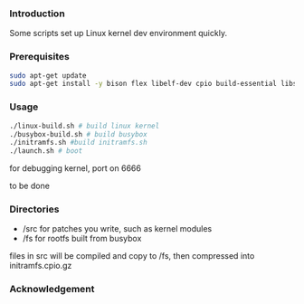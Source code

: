 ### Introduction

Some scripts set up Linux kernel dev environment quickly.

### Prerequisites
```bash
sudo apt-get update
sudo apt-get install -y bison flex libelf-dev cpio build-essential libssl-dev qemu-system-x86
```

### Usage

```sh
./linux-build.sh # build linux kernel 
./busybox-build.sh # build busybox
./initramfs.sh #build initramfs.sh
./launch.sh # boot
```

for debugging kernel, port on 6666

to be done

### Directories

-   /src for patches you write, such as kernel modules
-   /fs for rootfs built from busybox

files in src will be compiled and copy to /fs, then compressed into initramfs.cpio.gz

### Acknowledgement
